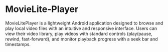 # MovieLite-Player
MovieLitePlayer is a lightweight Android application designed to browse and play local video files with an intuitive and responsive interface. Users can view their video library, play videos with standard controls (play/pause, rewind, fast-forward), and monitor playback progress with a seek bar and timestamps.
